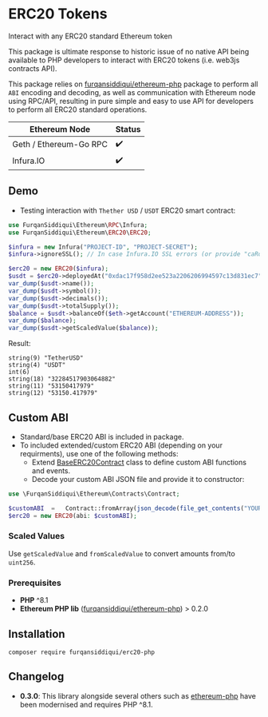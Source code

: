 # ERC20 Tokens

Interact with any ERC20 standard Ethereum token

This package is ultimate response to historic issue of no native API being available to PHP developers to interact with
ERC20 tokens (i.e. web3js contracts API).

This package relies on [furqansiddiqui/ethereum-php](https://github.com/furqansiddiqui/ethereum-php/) package to perform
all `ABI` encoding and decoding,
as well as communication with Ethereum node using RPC/API, resulting in pure simple and easy to use API for developers
to perform all ERC20 standard operations.

| Ethereum Node          | Status             |
|------------------------|--------------------|
| Geth / Ethereum-Go RPC | :heavy_check_mark: |
| Infura.IO              | :heavy_check_mark: |

## Demo

* Testing interaction with `Thether USD` / `USDT` ERC20 smart contract:

`````php
use FurqanSiddiqui\Ethereum\RPC\Infura;
use FurqanSiddiqui\Ethereum\ERC20\ERC20;

$infura = new Infura("PROJECT-ID", "PROJECT-SECRET");
$infura->ignoreSSL(); // In case Infura.IO SSL errors (or provide "caRootFile:" to constructor above)

$erc20 = new ERC20($infura);
$usdt = $erc20->deployedAt("0xdac17f958d2ee523a2206206994597c13d831ec7");
var_dump($usdt->name());
var_dump($usdt->symbol());
var_dump($usdt->decimals());
var_dump($usdt->totalSupply());
$balance = $usdt->balanceOf($eth->getAccount("ETHEREUM-ADDRESS"));
var_dump($balance);
var_dump($usdt->getScaledValue($balance));
`````

Result:

```
string(9) "TetherUSD"
string(4) "USDT"
int(6)
string(18) "32284517903064882"
string(11) "53150417979"
string(12) "53150.417979"
```

## Custom ABI

* Standard/base ERC20 ABI is included in package.
* To included extended/custom ERC20 ABI (depending on your requirments), use one of the following methods:
    * Extend [BaseERC20Contract](src/BaseERC20Contract.php) class to define custom ABI functions and events.
    * Decode your custom ABI JSON file and provide it to constructor:

```php
use \FurqanSiddiqui\Ethereum\Contracts\Contract;

$customABI  =   Contract::fromArray(json_decode(file_get_contents("YOUR-CUSTOM-ABI.json"), true), true);
$erc20 = new ERC20(abi: $customABI);
```

### Scaled Values

Use `getScaledValue` and `fromScaledValue` to convert amounts from/to `uint256`.

### Prerequisites

* **PHP** ^8.1
* **Ethereum PHP lib** ([furqansiddiqui/ethereum-php](https://github.com/furqansiddiqui/ethereum-php/)) > 0.2.0

## Installation

`composer require furqansiddiqui/erc20-php`

## Changelog

* **0.3.0**: This library alongside several others such
  as [ethereum-php](https://github.com/furqansiddiqui/ethereum-php/) have been modernised and requires PHP ^8.1.

